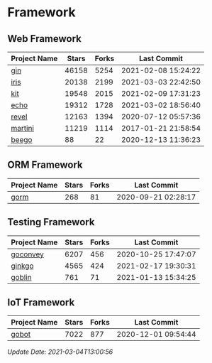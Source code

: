 # Framework

## Web Framework
| Project Name | Stars | Forks | Last Commit |
| ------------ | ----- | ----- | ----------- |
| [gin](https://github.com/gin-gonic/gin) | 46158 | 5254 | 2021-02-08 15:24:22 |
| [iris](https://github.com/kataras/iris) | 20138 | 2199 | 2021-03-03 22:42:50 |
| [kit](https://github.com/go-kit/kit) | 19548 | 2015 | 2021-02-09 17:31:23 |
| [echo](https://github.com/labstack/echo) | 19312 | 1728 | 2021-03-02 18:56:40 |
| [revel](https://github.com/revel/revel) | 12163 | 1394 | 2020-07-12 05:57:36 |
| [martini](https://github.com/go-martini/martini) | 11219 | 1114 | 2017-01-21 21:58:54 |
| [beego](https://github.com/astaxie/beego) | 88 | 22 | 2020-12-13 11:36:23 |

## ORM Framework
| Project Name | Stars | Forks | Last Commit |
| ------------ | ----- | ----- | ----------- |
| [gorm](https://github.com/jinzhu/gorm) | 268 | 81 | 2020-09-21 02:28:17 |

## Testing Framework
| Project Name | Stars | Forks | Last Commit |
| ------------ | ----- | ----- | ----------- |
| [goconvey](https://github.com/smartystreets/goconvey) | 6207 | 456 | 2020-10-25 17:47:07 |
| [ginkgo](https://github.com/onsi/ginkgo) | 4565 | 424 | 2021-02-17 19:30:31 |
| [goblin](https://github.com/franela/goblin) | 761 | 71 | 2021-01-13 15:34:25 |

## IoT Framework
| Project Name | Stars | Forks | Last Commit |
| ------------ | ----- | ----- | ----------- |
| [gobot](https://github.com/hybridgroup/gobot) | 7022 | 877 | 2020-12-01 09:54:44 |

*Update Date: 2021-03-04T13:00:56*